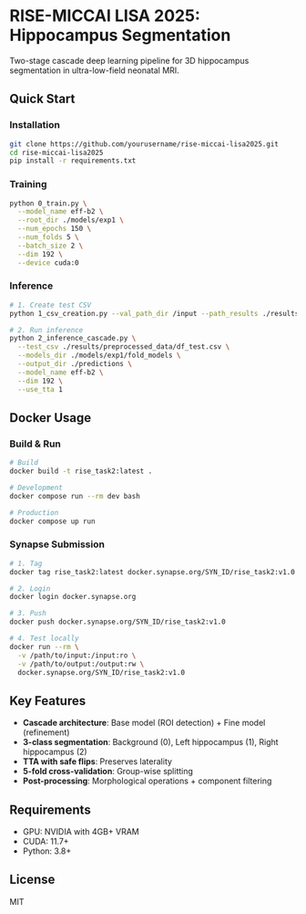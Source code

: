 # RISE-MICCAI LISA 2025: Hippocampus Segmentation

Two-stage cascade deep learning pipeline for 3D hippocampus segmentation in ultra-low-field neonatal MRI.

## Quick Start

### Installation
```bash
git clone https://github.com/yourusername/rise-miccai-lisa2025.git
cd rise-miccai-lisa2025
pip install -r requirements.txt
```

### Training
```bash
python 0_train.py \
  --model_name eff-b2 \
  --root_dir ./models/exp1 \
  --num_epochs 150 \
  --num_folds 5 \
  --batch_size 2 \
  --dim 192 \
  --device cuda:0
```

### Inference
```bash
# 1. Create test CSV
python 1_csv_creation.py --val_path_dir /input --path_results ./results/

# 2. Run inference
python 2_inference_cascade.py \
  --test_csv ./results/preprocessed_data/df_test.csv \
  --models_dir ./models/exp1/fold_models \
  --output_dir ./predictions \
  --model_name eff-b2 \
  --dim 192 \
  --use_tta 1
```

## Docker Usage

### Build & Run
```bash
# Build
docker build -t rise_task2:latest .

# Development
docker compose run --rm dev bash

# Production
docker compose up run
```

### Synapse Submission
```bash
# 1. Tag
docker tag rise_task2:latest docker.synapse.org/SYN_ID/rise_task2:v1.0

# 2. Login
docker login docker.synapse.org

# 3. Push
docker push docker.synapse.org/SYN_ID/rise_task2:v1.0

# 4. Test locally
docker run --rm \
  -v /path/to/input:/input:ro \
  -v /path/to/output:/output:rw \
  docker.synapse.org/SYN_ID/rise_task2:v1.0
```

## Key Features
- **Cascade architecture**: Base model (ROI detection) + Fine model (refinement)
- **3-class segmentation**: Background (0), Left hippocampus (1), Right hippocampus (2)
- **TTA with safe flips**: Preserves laterality
- **5-fold cross-validation**: Group-wise splitting
- **Post-processing**: Morphological operations + component filtering

## Requirements
- GPU: NVIDIA with 4GB+ VRAM
- CUDA: 11.7+
- Python: 3.8+

## License
MIT